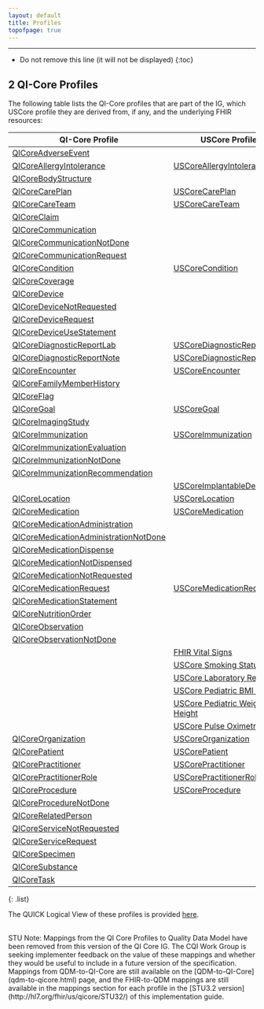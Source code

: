 ```yaml
---
layout: default
title: Profiles
topofpage: true
---
```


---

<!-- TOC  the css styling for this is \pages\assets\css\project.css under 'markdown-toc'-->

* Do not remove this line (it will not be displayed)
{:toc}

## 2 QI-Core Profiles

The following table lists the QI-Core profiles that are part of the IG, which USCore profile they are derived from, if
any, and the underlying FHIR resources:

|QI-Core Profile|USCore Profile|Base Resource|
|---|---|---|
|[QICoreAdverseEvent](StructureDefinition-qicore-adverseevent.html)| |[AdverseEvent]({{site.data.fhir.path}}adverseevent.html)|
|[QICoreAllergyIntolerance](StructureDefinition-qicore-allergyintolerance.html)| [USCoreAllergyIntolerance](http://hl7.org/fhir/us/core/StructureDefinition-us-core-allergyintolerance.html) |[AllergyIntolerance]({{site.data.fhir.path}}allergyintolerance.html)|
|[QICoreBodyStructure](StructureDefinition-qicore-bodystructure.html)| |[BodyStructure]({{site.data.fhir.path}}bodystructure.html)|
|[QICoreCarePlan](StructureDefinition-qicore-careplan.html)| [USCoreCarePlan](http://hl7.org/fhir/us/core/STU3.1/StructureDefinition-us-core-careplan.html) |[CarePlan]({{site.data.fhir.path}}careplan.html)|
|[QICoreCareTeam](StructureDefinition-qicore-careteam.html)| [USCoreCareTeam](http://hl7.org/fhir/us/core/STU3.1/StructureDefinition-us-core-careteam.html) |[CareTeam]({{site.data.fhir.path}}careteam.html)|
|[QICoreClaim](StructureDefinition-qicore-claim.html)| |[Claim]({{site.data.fhir.path}}claim.html)|
|[QICoreCommunication](StructureDefinition-qicore-communication.html)| |[Communication]({{site.data.fhir.path}}communication.html)|
|[QICoreCommunicationNotDone](StructureDefinition-qicore-communicationnotdone.html)| |[Communication]({{site.data.fhir.path}}communication.html)|
|[QICoreCommunicationRequest](StructureDefinition-qicore-communicationrequest.html)| |[CommunicationRequest]({{site.data.fhir.path}}communicationrequest.html)|
|[QICoreCondition](StructureDefinition-qicore-condition.html)| [USCoreCondition](http://hl7.org/fhir/us/core/StructureDefinition-us-core-condition.html) |[Condition]({{site.data.fhir.path}}condition.html)|
|[QICoreCoverage](StructureDefinition-qicore-coverage.html)| |[Coverage]({{site.data.fhir.path}}coverage.html)|
|[QICoreDevice](StructureDefinition-qicore-device.html)| |[Device]({{site.data.fhir.path}}device.html)|
|[QICoreDeviceNotRequested](StructureDefinition-qicore-devicenotrequested.html)| |[DeviceRequest]({{site.data.fhir.path}}devicerequest.html)|
|[QICoreDeviceRequest](StructureDefinition-qicore-devicerequest.html)| |[DeviceRequest]({{site.data.fhir.path}}devicerequest.html)|
|[QICoreDeviceUseStatement](StructureDefinition-qicore-deviceusestatement.html)| |[DeviceUseStatement]({{site.data.fhir.path}}deviceusestatement.html)|
|[QICoreDiagnosticReportLab](StructureDefinition-qicore-diagnosticreport-lab.html)| [USCoreDiagnosticReportLab](http://hl7.org/fhir/us/core/StructureDefinition-us-core-diagnosticreport-lab.html) |[DiagnosticReport]({{site.data.fhir.path}}diagnosticreport.html)|
|[QICoreDiagnosticReportNote](StructureDefinition-qicore-diagnosticreport-note.html)| [USCoreDiagnosticReportNote](http://hl7.org/fhir/us/core/StructureDefinition-us-core-diagnosticreport-note.html) |[DiagnosticReport]({{site.data.fhir.path}}diagnosticreport.html)|
|[QICoreEncounter](StructureDefinition-qicore-encounter.html)| [USCoreEncounter](http://hl7.org/fhir/us/core/StructureDefinition-us-core-encounter.html) |[Encounter]({{site.data.fhir.path}}encounter.html)|
|[QICoreFamilyMemberHistory](StructureDefinition-qicore-familymemberhistory.html)| |[FamilyMemberHistory]({{site.data.fhir.path}}familymemberhistory.html)|
|[QICoreFlag](StructureDefinition-qicore-flag.html)| |[Flag]({{site.data.fhir.path}}flag.html)|
|[QICoreGoal](StructureDefinition-qicore-goal.html)| [USCoreGoal](http://hl7.org/fhir/us/core/StructureDefinition-us-core-goal.html) |[Goal]({{site.data.fhir.path}}goal.html)|
|[QICoreImagingStudy](StructureDefinition-qicore-imagingstudy.html)| |[ImagingStudy]({{site.data.fhir.path}}imagingstudy.html)|
|[QICoreImmunization](StructureDefinition-qicore-immunization.html)| [USCoreImmunization](http://hl7.org/fhir/us/core/StructureDefinition-us-core-immunization.html) |[Immunization]({{site.data.fhir.path}}immunization.html)|
|[QICoreImmunizationEvaluation](StructureDefinition-qicore-immunizationevaluation.html)| |[ImmunizationEvaluation]({{site.data.fhir.path}}immunizationevaluation.html)|
|[QICoreImmunizationNotDone](StructureDefinition-qicore-immunizationnotdone.html)| |[Immunization]({{site.data.fhir.path}}immunization.html)|
|[QICoreImmunizationRecommendation](StructureDefinition-qicore-immunizationrec.html)| |[ImmunizationRecommendation]({{site.data.fhir.path}}immunizationrecommendation.html)|
| | [USCoreImplantableDevice](http://hl7.org/fhir/us/core/StructureDefinition-us-core-implantable-device.html) |[Device]({{site.data.fhir.path}}device.html)|
|[QICoreLocation](StructureDefinition-qicore-location.html)| [USCoreLocation](http://hl7.org/fhir/us/core/StructureDefinition-us-core-location.html) |[Location]({{site.data.fhir.path}}location.html)|
|[QICoreMedication](StructureDefinition-qicore-medication.html)| [USCoreMedication](http://hl7.org/fhir/us/core/StructureDefinition-us-core-medication.html) |[Medication]({{site.data.fhir.path}}medication.html)|
|[QICoreMedicationAdministration](StructureDefinition-qicore-medicationadministration.html)| |[MedicationAdministration]({{site.data.fhir.path}}medicationadministration.html)|
|[QICoreMedicationAdministrationNotDone](StructureDefinition-qicore-mednotadministered.html)| |[MedicationAdministration]({{site.data.fhir.path}}medicationadministration.html)|
|[QICoreMedicationDispense](StructureDefinition-qicore-medicationdispense.html)| |[MedicationDispense]({{site.data.fhir.path}}medicationdispense.html)|
|[QICoreMedicationNotDispensed](StructureDefinition-qicore-medicationnotdispensed.html)| |[MedicationDispense]({{site.data.fhir.path}}medicationdispense.html)|
|[QICoreMedicationNotRequested](StructureDefinition-qicore-medicationnotrequested.html)| |[MedicationRequest]({{site.data.fhir.path}}medicationrequest.html)|
|[QICoreMedicationRequest](StructureDefinition-qicore-medicationrequest.html)| [USCoreMedicationRequest](http://hl7.org/fhir/us/core/StructureDefinition-us-core-medicationrequest.html) |[MedicationRequest]({{site.data.fhir.path}}medicationrequest.html)|
|[QICoreMedicationStatement](StructureDefinition-qicore-medicationstatement.html)| |[MedicationStatement]({{site.data.fhir.path}}medicationstatement.html)|
|[QICoreNutritionOrder](StructureDefinition-qicore-nutritionorder.html)| |[NutritionOrder]({{site.data.fhir.path}}nutritionorder.html)|
|[QICoreObservation](StructureDefinition-qicore-observation.html)| |[Observation]({{site.data.fhir.path}}observation.html)|
|[QICoreObservationNotDone](StructureDefinition-qicore-observationnotdone.html)| |[Observation]({{site.data.fhir.path}}observation.html)|
| | [FHIR Vital Signs]({{site.data.fhir.path}}observation-vitalsigns.html) | [Observation]({{site.data.fhir.path}}observation.html) |
| | [USCore Smoking Status](http://hl7.org/fhir/us/core/StructureDefinition-us-core-smokingstatus.html) | [Observation]({{site.data.fhir.path}}observation.html) |
| | [USCore Laboratory Result](http://hl7.org/fhir/us/core/StructureDefinition-us-core-observation-lab.html) | [Observation]({{site.data.fhir.path}}observation.html) |
| | [USCore Pediatric BMI for Age](http://hl7.org/fhir/us/core/StructureDefinition-pediatric-bmi-for-age.html) | [Observation]({{site.data.fhir.path}}observation.html) |
| | [USCore Pediatric Weight for Height](http://hl7.org/fhir/us/core/StructureDefinition-pediatric-weight-for-height.html) | [Observation]({{site.data.fhir.path}}observation.html) |
| | [USCore Pulse Oximetry](http://hl7.org/fhir/us/core/StructureDefinition-us-core-pulse-oximetry.html) | [Observation]({{site.data.fhir.path}}observation.html) |
|[QICoreOrganization](StructureDefinition-qicore-organization.html)| [USCoreOrganization](http://hl7.org/fhir/us/core/StructureDefinition-us-core-organization.html) |[Organization]({{site.data.fhir.path}}organization.html)|
|[QICorePatient](StructureDefinition-qicore-patient.html)| [USCorePatient](http://hl7.org/fhir/us/core/StructureDefinition-us-core-patient.html) |[Patient]({{site.data.fhir.path}}patient.html)|
|[QICorePractitioner](StructureDefinition-qicore-practitioner.html)| [USCorePractitioner](http://hl7.org/fhir/us/core/StructureDefinition-us-core-practitioner.html) |[Practitioner]({{site.data.fhir.path}}practitioner.html)|
|[QICorePractitionerRole](StructureDefinition-qicore-practitionerrole.html)| [USCorePractitionerRole](http://hl7.org/fhir/us/core/StructureDefinition-us-core-practitionerrole.html) |[PractitionerRole]({{site.data.fhir.path}}practitionerrole.html)|
|[QICoreProcedure](StructureDefinition-qicore-procedure.html)| [USCoreProcedure](http://hl7.org/fhir/us/core/StructureDefinition-us-core-procedure.html) |[Procedure]({{site.data.fhir.path}}procedure.html)|
|[QICoreProcedureNotDone](StructureDefinition-qicore-procedurenotdone.html)| |[Procedure]({{site.data.fhir.path}}procedure.html)|
|[QICoreRelatedPerson](StructureDefinition-qicore-relatedperson.html)| |[RelatedPerson]({{site.data.fhir.path}}relatedperson.html)|
|[QICoreServiceNotRequested](StructureDefinition-qicore-servicenotrequested.html)| |[ServiceRequest]({{site.data.fhir.path}}servicerequest.html)|
|[QICoreServiceRequest](StructureDefinition-qicore-servicerequest.html)| |[ServiceRequest]({{site.data.fhir.path}}servicerequest.html)|
|[QICoreSpecimen](StructureDefinition-qicore-specimen.html)| |[Specimen]({{site.data.fhir.path}}specimen.html)|
|[QICoreSubstance](StructureDefinition-qicore-substance.html)| |[Substance]({{site.data.fhir.path}}substance.html)|
|[QICoreTask](StructureDefinition-qicore-task.html)| |[Task]({{site.data.fhir.path}}task.html)|
{: .list}

The QUICK Logical View of these profiles is provided [here](quick/QUICK-index.html).

<br>
STU Note: Mappings from the QI Core Profiles to Quality Data Model have been removed from this version of the QI Core IG. The CQI Work Group is seeking implementer feedback on the value of these mappings and whether they would be useful to include in a future version of the specification. Mappings from QDM-to-QI-Core are still available on the [QDM-to-QI-Core](qdm-to-qicore.html) page, and the FHIR-to-QDM mappings are still available in the mappings section for each profile in the [STU3.2 version](http://hl7.org/fhir/us/qicore/STU32/) of this implementation guide.

